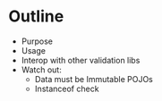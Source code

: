 # Outline
* Purpose
* Usage
* Interop with other validation libs
* Watch out:
	* Data must be Immutable POJOs
	* Instanceof check